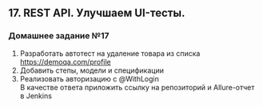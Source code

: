 ## 17. REST API. Улучшаем UI-тесты. 
### Домашнее задание №17

1. Разработать автотест на удаление товара из списка https://demoqa.com/profile  
2. Добавить степы, модели и спецификации  
3. Реализовать авторизацию с @WithLogin  
В качестве ответа приложить ссылку на репозиторий и Allure-отчет в Jenkins  
